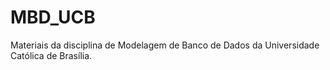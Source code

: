 # MBD_UCB
Materiais da disciplina de Modelagem de Banco de Dados da Universidade Católica de Brasília.
